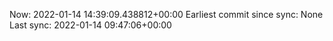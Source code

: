 Now: 2022-01-14 14:39:09.438812+00:00 Earliest commit since sync: None Last sync: 2022-01-14 09:47:06+00:00
